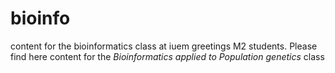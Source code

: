 # bioinfo
content for the bioinformatics class at iuem
greetings M2 students. 
Please find here content for the *Bioinformatics applied to Population genetics* class
